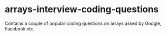 # arrays-interview-coding-questions
Contains a couple of popular coding questions on arrays asked by Google, Facebook etc.
